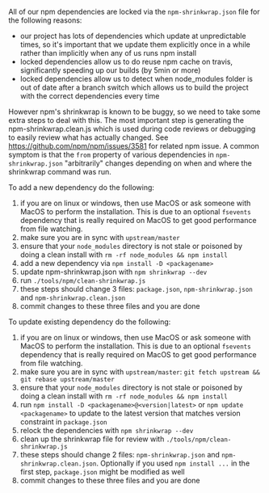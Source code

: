 All of our npm dependencies are locked via the `npm-shrinkwrap.json` file for the following reasons:

- our project has lots of dependencies which update at unpredictable times, so it's important that
  we update them explicitly once in a while rather than implicitly when any of us runs npm install
- locked dependencies allow us to do reuse npm cache on travis, significantly speeding up our builds
  (by 5min or more)  
- locked dependencies allow us to detect when node_modules folder is out of date after a branch switch
  which allows us to build the project with the correct dependencies every time

However npm's shrinkwrap is known to be buggy, so we need to take some extra steps to deal with this.
The most important step is generating the npm-shrinkwrap.clean.js which is used during code reviews
or debugging to easily review what has actually changed. 
See https://github.com/npm/npm/issues/3581 for related npm issue. A common symptom is that the `from` property of various dependencies in `npm-shrinkwrap.json` "arbitrarily" changes depending on when and where the shrinkwrap command was run.

To add a new dependency do the following:

1. if you are on linux or windows, then use MacOS or ask someone with MacOS to perform the installation. This is due to an optional `fsevents` dependency that is really required on MacOS to get good performance from file watching.
2. make sure you are in sync with `upstream/master`
3. ensure that your `node_modules` directory is not stale or poisoned by doing a clean install with `rm -rf node_modules && npm install`
4. add a new dependency via `npm install -D <packagename>`
5. update npm-shrinkwrap.json with `npm shrinkwrap --dev`
6. run `./tools/npm/clean-shrinkwrap.js`
7. these steps should change 3 files: `package.json`, `npm-shrinkwrap.json` and `npm-shrinkwrap.clean.json`
8. commit changes to these three files and you are done


To update existing dependency do the following:

1. if you are on linux or windows, then use MacOS or ask someone with MacOS to perform the installation. This is due to an optional `fsevents` dependency that is really required on MacOS to get good performance from file watching.
2. make sure you are in sync with `upstream/master`: `git fetch upstream && git rebase upstream/master`
3. ensure that your `node_modules` directory is not stale or poisoned by doing a clean install with `rm -rf node_modules && npm install`
4. run `npm install -D <packagename>@<version|latest>` or `npm update <packagename>` to update to the latest version that matches version constraint in `package.json`
5. relock the dependencies with `npm shrinkwrap --dev`
6. clean up the shrinkwrap file for review with `./tools/npm/clean-shrinkwrap.js`
7. these steps should change 2 files: `npm-shrinkwrap.json` and `npm-shrinkwrap.clean.json`. Optionally if you used `npm install ...` in the first step, `package.json` might be modified as well
8. commit changes to these three files and you are done

